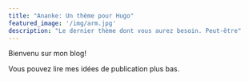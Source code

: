 ```yaml
---
title: "Ananke: Un thème pour Hugo"
featured_image: '/img/arm.jpg'
description: "Le dernier thème dont vous aurez besoin. Peut-être"
---
```

Bienvenu sur mon blog!

Vous pouvez lire mes idées de publication plus bas.
